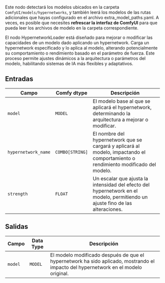 Este nodo detectará los modelos ubicados en la carpeta `ComfyUI/models/hypernetworks`, y también leerá los modelos de las rutas adicionales que hayas configurado en el archivo extra_model_paths.yaml. A veces, es posible que necesites **refrescar la interfaz de ComfyUI** para que pueda leer los archivos de modelo en la carpeta correspondiente.

El nodo HypernetworkLoader está diseñado para mejorar o modificar las capacidades de un modelo dado aplicando un hypernetwork. Carga un hypernetwork especificado y lo aplica al modelo, alterando potencialmente su comportamiento o rendimiento basado en el parámetro de fuerza. Este proceso permite ajustes dinámicos a la arquitectura o parámetros del modelo, habilitando sistemas de IA más flexibles y adaptativos.

## Entradas

| Campo                 | Comfy dtype       | Descripción                                                                                  |
|-----------------------|-------------------|----------------------------------------------------------------------------------------------|
| `model`               | `MODEL`           | El modelo base al que se aplicará el hypernetwork, determinando la arquitectura a mejorar o modificar. |
| `hypernetwork_name`  | `COMBO[STRING]`   | El nombre del hypernetwork que se cargará y aplicará al modelo, impactando el comportamiento o rendimiento modificado del modelo. |
| `strength`            | `FLOAT`           | Un escalar que ajusta la intensidad del efecto del hypernetwork en el modelo, permitiendo un ajuste fino de las alteraciones. |

## Salidas

| Campo   | Data Type | Descripción                                                              |
|---------|-------------|--------------------------------------------------------------------------|
| `model` | `MODEL`     | El modelo modificado después de que el hypernetwork ha sido aplicado, mostrando el impacto del hypernetwork en el modelo original. |
